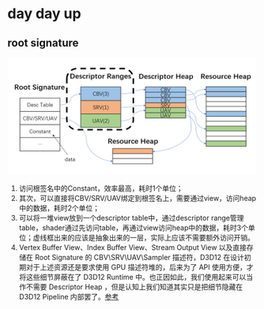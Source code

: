 # day day up

## root signature

![](./image/RS.png)

1. 访问根签名中的Constant，效率最高，耗时1个单位；
2. 其次，可以直接将CBV/SRV/UAV绑定到根签名上，需要通过view，访问heap中的数据，耗时2个单位；
3. 可以将一堆view放到一个descriptor table中，通过descriptor range管理table，shader通过先访问table，再通过view访问heap中的数据，耗时3个单位；虚线框出来的应该是抽象出来的一层，实际上应该不需要额外访问开销。
4. Vertex Buffer View、Index Buffer View、Stream Output View 以及直接存储在 Root Signature 的 CBV\SRV\UAV\Sampler 描述符，D3D12 在设计初期对于上述资源还是要求使用 GPU 描述符堆的，后来为了 API 使用方便，才将这些细节屏蔽在了 D3D12 Runtime 中。也正因如此，我们使用起来可以当作不需要 Descriptor Heap ，但是认知上我们知道其实只是把细节隐藏在 D3D12 Pipeline 内部罢了。[参考](https://zhuanlan.zhihu.com/p/427864585)

